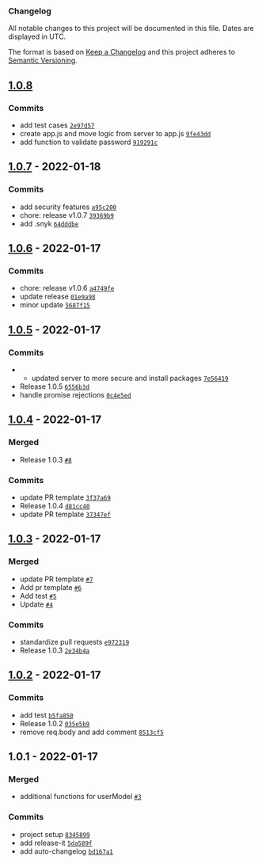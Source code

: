 ### Changelog

All notable changes to this project will be documented in this file. Dates are displayed in UTC.

The format is based on [Keep a Changelog](https://keepachangelog.com/en/1.0.0/)
and this project adheres to [Semantic Versioning](https://semver.org/spec/v2.0.0.html).

## [1.0.8](https://github.com/loloDawit/store-api/compare/1.0.7...1.0.8)

### Commits

- add test cases [`2e97d57`](https://github.com/loloDawit/store-api/commit/2e97d57836bce81729868ed6cc2f86b8678a8db1)
- create app.js and move logic from server to app.js [`9fe43dd`](https://github.com/loloDawit/store-api/commit/9fe43dd46252fce5d33e1979f8d151fa05af0b36)
- add function to validate password [`919291c`](https://github.com/loloDawit/store-api/commit/919291c5460e7ba3aa60cba525eb1857732cdbc7)

## [1.0.7](https://github.com/loloDawit/store-api/compare/1.0.6...1.0.7) - 2022-01-18

### Commits

- add security features [`a95c200`](https://github.com/loloDawit/store-api/commit/a95c200a27ca326e4162a5fa1961bf0265a185d0)
- chore: release v1.0.7 [`39369b9`](https://github.com/loloDawit/store-api/commit/39369b96b812a9c47b80cd4ffbdc575ea9dbe9d1)
- add .snyk [`64dddbe`](https://github.com/loloDawit/store-api/commit/64dddbe2db903f3dcc7ba199f8bc0c8b04222586)

## [1.0.6](https://github.com/loloDawit/store-api/compare/1.0.5...1.0.6) - 2022-01-17

### Commits

- chore: release v1.0.6 [`a4749fe`](https://github.com/loloDawit/store-api/commit/a4749feb204cc3d54bfdb000fe33ccb3846627f9)
- update release [`01e9a98`](https://github.com/loloDawit/store-api/commit/01e9a98cfdb0a40544858c31dbd9537f310e740e)
- minor update [`5687f15`](https://github.com/loloDawit/store-api/commit/5687f15d46b7899921aed25e149bcdbbfdad7009)

## [1.0.5](https://github.com/loloDawit/store-api/compare/1.0.4...1.0.5) - 2022-01-17

### Commits

- - updated server to more secure and install packages [`7e56419`](https://github.com/loloDawit/store-api/commit/7e56419a0cea4d362590d9710d185dd81cf2c4b8)
- Release 1.0.5 [`6556b3d`](https://github.com/loloDawit/store-api/commit/6556b3d55d6033babe708394a86b85342d744be0)
- handle promise rejections [`0c4e5ed`](https://github.com/loloDawit/store-api/commit/0c4e5ed3c8bc8c1392a07ca572de8c624a6f4be7)

## [1.0.4](https://github.com/loloDawit/store-api/compare/1.0.3...1.0.4) - 2022-01-17

### Merged

- Release 1.0.3 [`#8`](https://github.com/loloDawit/store-api/pull/8)

### Commits

- update PR template [`3f37a69`](https://github.com/loloDawit/store-api/commit/3f37a69f9b6e4b88350d21a0141254caf7f08ad8)
- Release 1.0.4 [`d81cc40`](https://github.com/loloDawit/store-api/commit/d81cc40cbab28dba4880f7c68fd4a1b8867f7340)
- update PR template [`37347ef`](https://github.com/loloDawit/store-api/commit/37347ef4e0cb3bf9686af28c191b9db9c56d5c53)

## [1.0.3](https://github.com/loloDawit/store-api/compare/1.0.2...1.0.3) - 2022-01-17

### Merged

- update PR template [`#7`](https://github.com/loloDawit/store-api/pull/7)
- Add pr template [`#6`](https://github.com/loloDawit/store-api/pull/6)
- Add test [`#5`](https://github.com/loloDawit/store-api/pull/5)
- Update [`#4`](https://github.com/loloDawit/store-api/pull/4)

### Commits

- standardize pull requests [`e972319`](https://github.com/loloDawit/store-api/commit/e97231907fb7e3b161328a263984ecd939d193fa)
- Release 1.0.3 [`2e34b4a`](https://github.com/loloDawit/store-api/commit/2e34b4a8a14a7192913565ba61483146a8ab74ab)

## [1.0.2](https://github.com/loloDawit/store-api/compare/1.0.1...1.0.2) - 2022-01-17

### Commits

- add test [`b5fa850`](https://github.com/loloDawit/store-api/commit/b5fa8506909aa6da4ee604c19e7300af190262fb)
- Release 1.0.2 [`035e5b9`](https://github.com/loloDawit/store-api/commit/035e5b978fbb8f9fa00f0be3946d4cc7c4d6bc37)
- remove req.body and add comment [`8513cf5`](https://github.com/loloDawit/store-api/commit/8513cf5d6e48299cb1658d59dc3f750e6ffdfef5)

## 1.0.1 - 2022-01-17

### Merged

- additional functions for userModel [`#3`](https://github.com/loloDawit/store-api/pull/3)

### Commits

- project setup [`8345899`](https://github.com/loloDawit/store-api/commit/83458996092f8ff471b3d412aa9e0ec13c269265)
- add release-it [`5da589f`](https://github.com/loloDawit/store-api/commit/5da589f6673d1bfa443ee6e64a274fac3f803d19)
- add auto-changelog [`bd167a1`](https://github.com/loloDawit/store-api/commit/bd167a11092aa7e05db601cd63a3a4d5f8fca338)
